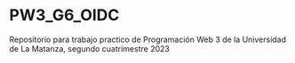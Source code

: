 # PW3_G6_OIDC
Repositorio para trabajo practico de Programación Web 3 de la Universidad de La Matanza, segundo cuatrimestre 2023
